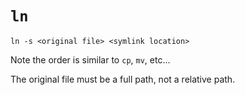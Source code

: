# `ln`

	ln -s <original file> <symlink location>

Note the order is similar to `cp`, `mv`, etc...

The original file must be a full path, not a relative path.
